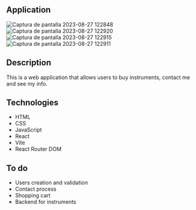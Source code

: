 ## Application
![Captura de pantalla 2023-08-27 122848](https://github.com/dannycastilloo/Music-Shop/assets/76531494/b929013d-fa14-4925-a630-dec0a64742ed)
![Captura de pantalla 2023-08-27 122920](https://github.com/dannycastilloo/Music-Shop/assets/76531494/5af42c7f-3d00-43fa-8a5a-5d68e9025f8e)
![Captura de pantalla 2023-08-27 122915](https://github.com/dannycastilloo/Music-Shop/assets/76531494/6f055b31-0f8d-4847-bdb5-f1bdc00c3648)
![Captura de pantalla 2023-08-27 122911](https://github.com/dannycastilloo/Music-Shop/assets/76531494/4047095b-14b3-4e83-860e-4c773d850bb7)

## Description
This is a web application that allows users to buy instruments, contact me and see my info.

## Technologies
- HTML
- CSS
- JavaScript
- React
- Vite
- React Router DOM

## To do
- Users creation and validation
- Contact process
- Shopping cart
- Backend for instruments
